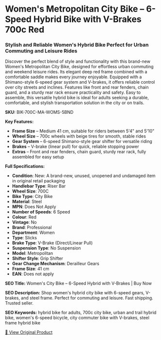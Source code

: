 # Women's Metropolitan City Bike – 6-Speed Hybrid Bike with V-Brakes 700c Red

### Stylish and Reliable Women's Hybrid Bike Perfect for Urban Commuting and Leisure Rides

Discover the perfect blend of style and functionality with this brand-new Women's Metropolitan City Bike, designed for effortless urban commuting and weekend leisure rides. Its elegant deep red frame combined with a comfortable saddle makes every journey enjoyable. Equipped with a Shimano-style 6-speed gear system and V-brakes, it offers reliable control over city streets and inclines. Features like front and rear fenders, chain guard, and a sturdy rear rack ensure practicality and safety. Easy to assemble, this versatile hybrid bike is ideal for adults seeking a durable, comfortable, and stylish transportation solution in the city or on trails.

**SKU:** BIK-700C-MA-WOMS-5BND

**Key Features:**
- **Frame Size** – Medium 41 cm, suitable for riders between 5'4" and 5'10"
- **Wheel Size** – 700c wheels with beige tires for smooth, stable rides
- **Gear System** – 6-speed Shimano-style gear shifter for versatile riding
- **Brakes** – V-brake (linear pull) for quick, reliable stopping power
- **Extras** – Front and rear fenders, chain guard, sturdy rear rack, fully assembled for easy setup

**Full Specifications:**
- **Condition**: New: A brand-new, unused, unopened and undamaged item in original retail packaging
- **Handlebar Type**: Riser Bar
- **Wheel Size**: 700C
- **Bike Type**: City Bike
- **Material**: Steel
- **MPN**: Does Not Apply
- **Number of Speeds**: 6 Speed
- **Colour**: Red
- **Vintage**: No
- **Brand**: Professional
- **Department**: Women
- **Type**: Slicks
- **Brake Type**: V-Brake (Direct/Linear Pull)
- **Suspension Type**: No Suspension
- **Model**: Metropolitan
- **Shifter Style**: Grip Shifter
- **Gear Change Mechanism**: Derailleur Gears
- **Frame Size**: 41 cm
- **EAN**: Does not apply

**SEO Title:** Women's City Bike – 6-Speed Hybrid with V-Brakes | Buy Now

**SEO Description:** Shop women's hybrid city bike with 6-speed gears, V-brakes, and steel frame. Perfect for commuting and leisure. Fast shipping. Trusted seller.

**SEO Keywords:** hybrid bike for adults, 700c city bike, urban and trail hybrid bike, women's 6-speed bicycle, city commuter bike with V-brakes, steel frame hybrid bike

[🔗 View Original Product](https://www.ebay.co.uk/itm/235926734971)
